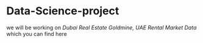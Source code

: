 # Data-Science-project
we will be working on *Dubai Real Estate Goldmine, UAE Rental Market Data* which you can find here 
